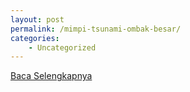 ```yaml
---
layout: post
permalink: /mimpi-tsunami-ombak-besar/
categories:
    - Uncategorized
---
```


[Baca Selengkapnya](/04)